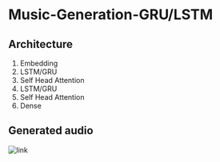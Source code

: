 # Music-Generation-GRU/LSTM

## Architecture
1. Embedding
2. LSTM/GRU
3. Self Head Attention
4. LSTM/GRU
5. Self Head Attention
6. Dense

## Generated audio
![link](https://github.com/kush1198/Music-Generation-LSTM/tree/master/music%20LSTM/generated_music_output)
